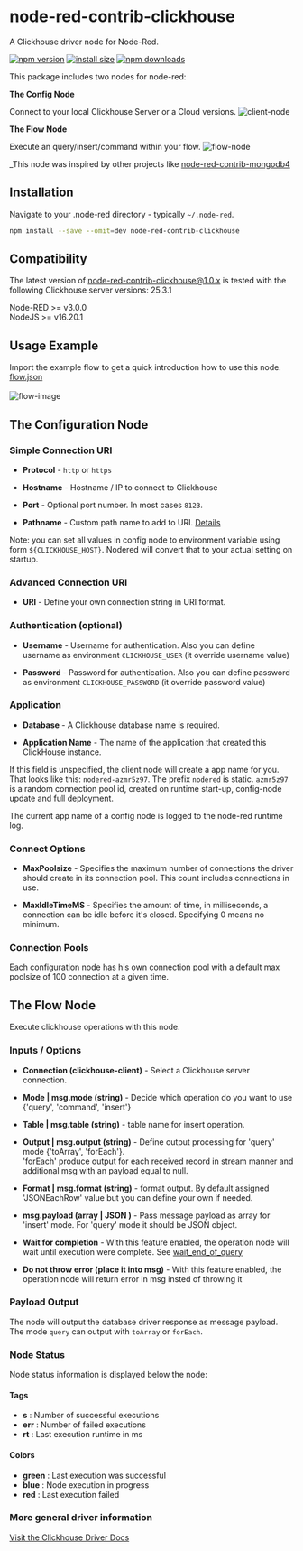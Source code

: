# node-red-contrib-clickhouse

A Clickhouse driver node for Node-Red.

[![npm version](https://img.shields.io/npm/v/node-red-contrib-clickhouse.svg?style=flat-square)](https://www.npmjs.org/package/node-red-contrib-clickhouse)
[![install size](https://img.shields.io/badge/dynamic/json?url=https://packagephobia.com/v2/api.json?p=node-red-contrib-clickhouse&query=$.install.pretty&label=install%20size&style=flat-square)](https://packagephobia.now.sh/result?p=node-red-contrib-clickhouse)
[![npm downloads](https://img.shields.io/npm/dm/node-red-contrib-clickhouse.svg?style=flat-square)](https://npm-stat.com/charts.html?package=node-red-contrib-clickhouse)

This package includes two nodes for node-red:

**The Config Node**

Connect to your local Clickhouse Server or a Cloud versions.
![client-node](https://raw.githubusercontent.com/breshinas/node-red-contrib-clickhouse/refs/heads/master/examples/config-node.png)

**The Flow Node**

Execute an query/insert/command within your flow.
![flow-node](https://raw.githubusercontent.com/breshinas/node-red-contrib-clickhouse/refs/heads/master/examples/operation-node.png)

_This node was inspired by other projects like [node-red-contrib-mongodb4](https://github.com/steineey/node-red-contrib-mongodb4)

## Installation

Navigate to your .node-red directory - typically `~/.node-red`.

```sh
npm install --save --omit=dev node-red-contrib-clickhouse
```

## Compatibility

The latest version of node-red-contrib-clickhouse@1.0.x is tested with the following Clickhouse server versions: 25.3.1

Node-RED >= v3.0.0  
NodeJS >= v16.20.1


## Usage Example

Import the example flow to get a quick introduction how to use this node. \
[flow.json](https://raw.githubusercontent.com/breshinas/node-red-contrib-clickhouse/refs/heads/master/examples/example-1.json) \
\
![flow-image](https://raw.githubusercontent.com/breshinas/node-red-contrib-clickhouse/refs/heads/master/examples/example-1-flow.png)

## The Configuration Node

### Simple Connection URI

-   **Protocol** - `http` or `https`

-   **Hostname** - Hostname / IP to connect to Clickhouse

-   **Port** - Optional port number. In most cases `8123`.

-   **Pathname** - Custom path name to add to URI. [Details](https://clickhouse.com/docs/integrations/javascript#proxy-with-a-pathname)

Note: you can set all values in config node to environment variable using form `${CLICKHOUSE_HOST}`. Nodered will convert that to your actual setting on startup.

### Advanced Connection URI

-   **URI** - Define your own connection string in URI format.

### Authentication (optional)

-   **Username** - Username for authentication. Also you can define username as environment `CLICKHOUSE_USER` (it override username value)

-   **Password** - Password for authentication. Also you can define password as environment `CLICKHOUSE_PASSWORD` (it override password value)

### Application

-   **Database** - A Clickhouse database name is required.

-   **Application Name** - The name of the application that created this ClickHouse instance.

If this field is unspecified, the client node will create a app name for you.
That looks like this: `nodered-azmr5z97`. The prefix `nodered` is static. `azmr5z97` is a random connection pool id, created on runtime start-up, config-node update and full deployment.

The current app name of a config node is logged to the node-red runtime log.


### Connect Options

-   **MaxPoolsize** - Specifies the maximum number of connections the driver should create in its connection pool. This count includes connections in use.

-   **MaxIdleTimeMS** - Specifies the amount of time, in milliseconds, a connection can be idle before it's closed. Specifying 0 means no minimum.

### Connection Pools

Each configuration node has his own connection pool with a default max poolsize of 100 connection at a given time. 

## The Flow Node

Execute clickhouse operations with this node.

### Inputs / Options

-   **Connection (clickhouse-client)** - Select a Clickhouse server connection.

-   **Mode | msg.mode (string)** - Decide which operation do you want to use {'query', 'command', 'insert'}

-   **Table | msg.table (string)** - table name for insert operation.

-   **Output | msg.output (string)** - Define output processing for 'query' mode {'toArray', 'forEach'}.  
'forEach' produce output for each received record in stream manner and additional msg with an payload equal to null.

-   **Format | msg.format (string)** - format output. By default assigned 'JSONEachRow' value but you can define your own if needed.

-   **msg.payload (array | JSON )** - Pass message payload as array for 'insert' mode. For 'query' mode it should be JSON object.

-   **Wait for completion** - With this feature enabled, the operation node will wait until execution were complete. See [wait_end_of_query](https://clickhouse.com/docs/operations/settings/settings#http_wait_end_of_query)

-   **Do not throw error (place it into msg)** - With this feature enabled, the operation node will return error in msg insted of throwing it

### Payload Output

The node will output the database driver response as message payload.
The mode `query` can output with `toArray` or `forEach`.


### Node Status 

Node status information is displayed below the node:

#### Tags
- **s** : Number of successful executions
- **err** : Number of failed executions 
- **rt** : Last execution runtime in ms 

#### Colors
- **green** : Last execution was successful 
- **blue** : Node execution in progress 
- **red** : Last execution failed

### More general driver information

[Visit the Clickhouse Driver Docs](https://clickhouse.com/docs/integrations/javascript)
